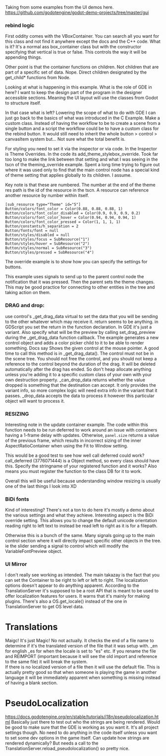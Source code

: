 Taking from some examples from the UI demos here. https://github.com/godotengine/godot-demo-projects/tree/master/gui

### rebind logic

First oddity comes with the VBoxContainer. You can search all you want for this class and not find it anywhere except the docs and the C++ code. What is it? It's a normal ass box_container class but with the constructor specifying that vertical is true or false. This controls the way it will be appending things.

Other point is that the container functions on children. Not children that are part of a specific set of data. Nope. Direct children designated by the get_child* functions from Node.

Looking at what is happening in this example. What is the role of GDE in here? I want to keep the design part of the program in the designer accessible sections. Meaning the UI layout will use the classes from Godot to structure itself.

In that case what is left? Lowering the scope of what to do with GDE I can just go back to the basics of what was introduced in the C Example. Make a custom class. Instead of having the workflow to be to create a scene from a single button and a script the workflow could be to have a custom class for the rebind button. It would still need to inherit the whole button > control > canvasItem system but... Not sure what the total benefit is.

For styling you need to set it via the inspector or via code. In the Inspector is Theme Overrides. In the code its add_theme_stylebox_override. Took far too long to make the link between that setting and what I was seeing in the tscn of the theming_override example. Spent a long time trying to figure out where it was used only to find that the main control node has a special kind of theme setting that applies globally to its children. I assume.

Key note is that these are numbered. The number at the end of the theme res path is the id of the resource in the tscn. A resource can reference another resource by number within itself.


```
[sub_resource type="Theme" id="5"]
Button/colors/font_color = Color(0.88, 0.88, 0.88, 1)
Button/colors/font_color_disabled = Color(0.9, 0.9, 0.9, 0.2)
Button/colors/font_color_hover = Color(0.94, 0.94, 0.94, 1)
Button/colors/font_color_pressed = Color(1, 1, 1, 1)
Button/constants/h_separation = 2
Button/fonts/font = null
Button/styles/disabled = null
Button/styles/focus = SubResource("1")
Button/styles/hover = SubResource("2")
Button/styles/normal = SubResource("3")
Button/styles/pressed = SubResource("4")
```


The override example is to show how you can specify the settings for buttons.

This example uses signals to send up to the parent control node the notification that it was pressed. Then the parent sets the theme changes. This may be good practice for connecting to other entities in the tree and taking action on them.

### DRAG and drop:
use control's _get_drag_data virtual to set the data that you will be sending to the other whatever which may receive it. return seems to be anything. in GDScript you set the return in the function declaration. In GDE it's just a variant.
Also specify what will be the preview by calling set_drag_preview during the _get_drag_data function callback. The example generates a new control object and adds a color picker child to it to be able to render something.
Docs say Shows the given control at the mouse pointer. A good time to call this method is in _get_drag_data(). The control must not be in the scene tree. You should not free the control, and you should not keep a reference to the control beyond the duration of the drag. It will be deleted automatically after the drag has ended. So don't heap allocate anything unless you're adding it to a specific custom class of your own with your own destruction property.
_can_drop_data returns whether the value dropped is something that the destination can accept. It only provides the variant info, so more complex logic will need extra info in the variant that it passes.
_drop_data accepts the data to process it however this particular object will want to process it.


### RESIZING
Interesting note in the update container example.
The code within this function needs to be run deferred to work around an issue with containers
having a 1-frame delay with updates.
Otherwise, `panel.size` returns a value of the previous frame, which results in incorrect
sizing of the inner AspectRatioContainer when using the Fit to Window setting.

This would be a good test to see how well call deferred could work? call_deferred (3776071444) is a Object method, so every class should have this. Specify the stringname of your registered function and it works? Also means you must register the function to the class DB for it to work.

Overall this will be useful because understanding window resizing is usually one of the last things I look into XD


### BiDi fonts
Kind of interesting? There's not a ton to do here it's mostly a demo about the various settings and what they achieve. Interesting aspect is the BiDi override setting. This allows you to change the default unicode orientation reading right to left text to instead be read left to right as it is for a filepath.

Otherwise this is a bunch of the same. Many signals going up to the main control section where it will directly impact specific other objects in the tree. ie the slider sending a signal to control which will modify the VariableFontPreview object.

### UI Mirror 
I don't really see working as intended. The main takazay is the fact that you can set the Container to be right to left or left to right. The localization options doesn't appear to do anything apparent.
According to the TranslationServer it's supposed to be a root API that is meant to be used to offer localization features for users. It warns that it's mainly for making plugins. There's also a OS.get_locale() instead of the one in TranslationServer to get OS level data.

# Translations
Maigc! It's just Magic! No not actually. It checks the end of a file name to determine if it's the translated version of the file that it was setup with. _en for english _es for when the locale is set to "es" etc. If you rename the file and REIMPORT (important because it will see the old import and reference to the same file) it will break the system.\
If there is no localized version of a file then it will use the default file. This is actually pretty good so that when someone is playing the game in another language it will be immediately apparent when something is missing instead of having a blank section.

# PseudoLocalization
https://docs.godotengine.org/en/stable/tutorials/i18n/pseudolocalization.html
Basically just there to test out who the strings are being rendered. Would be good to make sure that the GDE is working as you want it. It's all project settings though. No need to do anything in the code itself unless you want to set some dev options in the game itself. Can update how strings are rendered dynamically? But needs a call to the TranslationServer.reload_pseudolocalization() so pretty nice.
